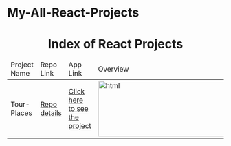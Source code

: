 # My-All-React-Projects
<p align="center"> 
<h1 align="center">Index of React Projects</h1>
</p>
<table>
    <thead>
        <tr>
            <td>Project Name</td>
            <td>Repo Link</td>
            <td>App Link</td>
            <td>Overview</td>
        </tr>
    </thead>
    <tbody> 
        <tr>
            <td>Tour-Places</td>
            <td><a href="https://github.com/musagurbuz4661/languages-cards">Repo details</a></td>
            <td><a href="https://musagurbuz4661.github.io/languages-cards/">Click here to see the project</a></td>
            <td><img style="width:500px;" src="" alt="html" height=130></td> 
        </tr>
</tbody>
</table>

